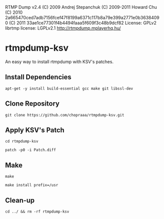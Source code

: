 RTMP Dump v2.4
(C) 2009 Andrej Stepanchuk
(C) 2009-2011 Howard Chu
(C) 2010 2a665470ced7adb7156fcef47f8199a6371c117b8a79e399a2771e0b36384090
(C) 2011 33ae1ce77301f4b4494faaa5f609f3c48b9dcf82
License: GPLv2
librtmp license: LGPLv2.1
http://rtmpdump.mplayerhq.hu/

# rtmpdump-ksv

An easy way to install rtmpdump with KSV's patches.

## Install Dependencies
`apt-get -y install build-essential gcc make git libssl-dev`

## Clone Repository
`git clone https://github.com/chopraaa/rtmpdump-ksv.git`

## Apply KSV's Patch
`cd rtmpdump-ksv`

`patch -p0 -i Patch.diff`

## Make
`make`

`make install prefix=/usr`

## Clean-up
`cd ../ && rm -rf rtmpdump-ksv`
